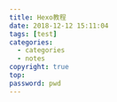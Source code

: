 ```yaml
---
title: Hexo教程
date: 2018-12-12 15:11:04
tags: [test]
categories: 
  - categories
  - notes
copyright: true
top:
password: pwd
---
```

